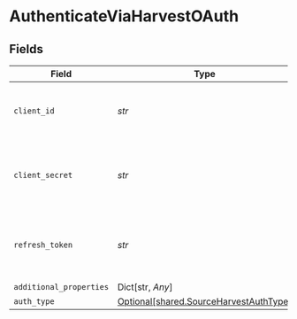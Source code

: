 # AuthenticateViaHarvestOAuth


## Fields

| Field                                                                                  | Type                                                                                   | Required                                                                               | Description                                                                            |
| -------------------------------------------------------------------------------------- | -------------------------------------------------------------------------------------- | -------------------------------------------------------------------------------------- | -------------------------------------------------------------------------------------- |
| `client_id`                                                                            | *str*                                                                                  | :heavy_check_mark:                                                                     | The Client ID of your Harvest developer application.                                   |
| `client_secret`                                                                        | *str*                                                                                  | :heavy_check_mark:                                                                     | The Client Secret of your Harvest developer application.                               |
| `refresh_token`                                                                        | *str*                                                                                  | :heavy_check_mark:                                                                     | Refresh Token to renew the expired Access Token.                                       |
| `additional_properties`                                                                | Dict[str, *Any*]                                                                       | :heavy_minus_sign:                                                                     | N/A                                                                                    |
| `auth_type`                                                                            | [Optional[shared.SourceHarvestAuthType]](../../models/shared/sourceharvestauthtype.md) | :heavy_minus_sign:                                                                     | N/A                                                                                    |